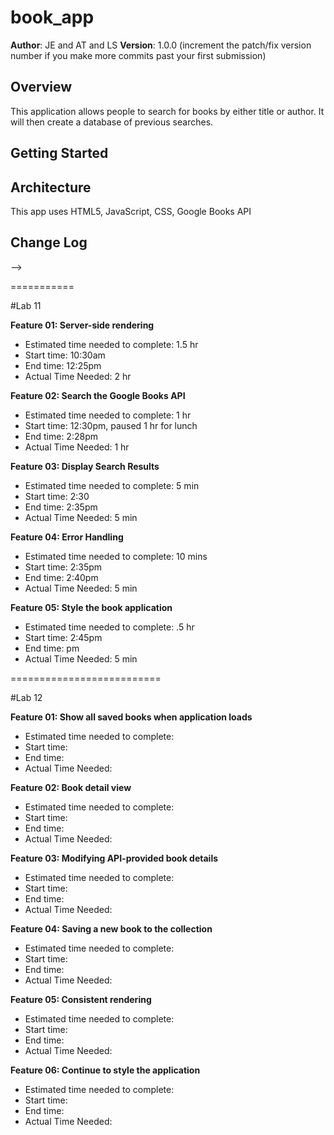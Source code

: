 # book_app

**Author**: JE and AT and LS
**Version**: 1.0.0 (increment the patch/fix version number if you make more commits past your first submission)

## Overview
<!-- Provide a high level overview of what this application is and why you are building it, beyond the fact that it's an assignment for a Code Fellows 301 class. (i.e. What's your problem domain?) -->
This application allows people to search for books by either title or author. It will then create a database of previous searches.

## Getting Started
<!-- What are the steps that a user must take in order to build this app on their own machine and get it running? -->

## Architecture
<!-- Provide a detailed description of the application design. What technologies (languages, libraries, etc) you're using, and any other relevant design information. -->
This app uses HTML5, JavaScript, CSS, Google Books API

## Change Log
<!-- Use this area to document the iterative changes made to your application as each feature is successfully implemented. Use time stamps. Here's an examples:

01-01-2001 4:59pm - Application now has a fully-functional express server, with GET and POST routes for the book resource.

## Credits and Collaborations
<!-- Give credit (and a link) to other people or resources that helped you build this application. -->
-->

===========

#Lab 11

<b>Feature 01: Server-side rendering</b>
- Estimated time needed to complete: 1.5 hr
- Start time: 10:30am
- End time: 12:25pm
- Actual Time Needed: 2 hr

<b>Feature 02: Search the Google Books API</b>
- Estimated time needed to complete: 1 hr
- Start time: 12:30pm, paused 1 hr for lunch
- End time: 2:28pm
- Actual Time Needed: 1 hr

<b>Feature 03: Display Search Results</b>
- Estimated time needed to complete: 5 min
- Start time: 2:30
- End time: 2:35pm
- Actual Time Needed: 5 min

<b>Feature 04: Error Handling</b>
- Estimated time needed to complete: 10 mins
- Start time: 2:35pm
- End time: 2:40pm
- Actual Time Needed: 5 min

<b>Feature 05: Style the book application</b>
- Estimated time needed to complete: .5 hr
- Start time: 2:45pm
- End time: pm
- Actual Time Needed: 5 min

==========================

#Lab 12 

<b>Feature 01: Show all saved books when application loads</b>
- Estimated time needed to complete:
- Start time:
- End time:
- Actual Time Needed:

<b>Feature 02: Book detail view</b>
- Estimated time needed to complete:
- Start time:
- End time:
- Actual Time Needed:

<b>Feature 03: Modifying API-provided book details</b>
- Estimated time needed to complete:
- Start time:
- End time:
- Actual Time Needed:

<b>Feature 04: Saving a new book to the collection</b>
- Estimated time needed to complete: 
- Start time: 
- End time: 
- Actual Time Needed: 

<b>Feature 05: Consistent rendering</b>
- Estimated time needed to complete: 
- Start time: 
- End time: 
- Actual Time Needed: 

<b>Feature 06: Continue to style the application</b>
- Estimated time needed to complete: 
- Start time: 
- End time: 
- Actual Time Needed: 